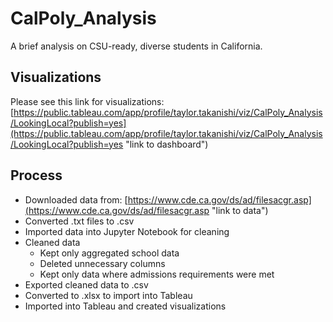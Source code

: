 # CalPoly_Analysis
A brief analysis on CSU-ready, diverse students in California.

## Visualizations
Please see this link for visualizations: 
[https://public.tableau.com/app/profile/taylor.takanishi/viz/CalPoly_Analysis/LookingLocal?publish=yes](https://public.tableau.com/app/profile/taylor.takanishi/viz/CalPoly_Analysis/LookingLocal?publish=yes "link to dashboard")

## Process
- Downloaded data from: [https://www.cde.ca.gov/ds/ad/filesacgr.asp](https://www.cde.ca.gov/ds/ad/filesacgr.asp "link to data")
- Converted .txt files to .csv
- Imported data into Jupyter Notebook for cleaning
- Cleaned data
  - Kept only aggregated school data
  - Deleted unnecessary columns
  - Kept only data where admissions requirements were met
- Exported cleaned data to .csv
- Converted to .xlsx to import into Tableau
- Imported into Tableau and created visualizations
